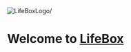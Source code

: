<img src="https://lh3.googleusercontent.com/0EIYlnUWH4OvT1zWl8euV32KIkETkp_XJhmhYOdHRIAFP12FKvB5ktXyD_UE-98BxDStKZ2NZK7ekwo6pYljLBypzqul_H91Wmp7JMielb-p0dEZQApdDNNFTx3ITfP3eM19lz7izA=w2400" align=center alt=LifeBoxLogo/>

# Welcome to [LifeBox](https://life-box.herokuapp.com/)
